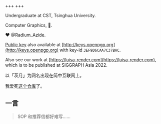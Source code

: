 +++
+++

Undergraduate at CST, Tsinghua University.

Computer Graphics, 🦀.

❤️ @Radium_Azide.

[Public key](https://zcy.moe/public-key.pub) also available at [http://keys.openpgp.org](http://keys.openpgp.org) with key-id `3EF9D6CAA7C37BAC`.

Also see our work at [https://luisa-render.com](https://luisa-render.com), which is to be published at SIGGRAPH Asia 2022.

以「茨月」为网名出现在简中互联网上。

我爱死[这个仓库](https://github.com/tangx/Stop-Ask-Questions-The-Stupid-Ways)了。

## 一言

> SOP 和推荐信都好难写……
